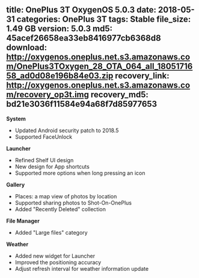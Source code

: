 title: OnePlus 3T OxygenOS 5.0.3
date: 2018-05-31
categories: OnePlus 3T
tags: Stable
file_size: 1.49 GB
version: 5.0.3
md5: 45acef26658ea33eb8416977cb6368d8
download: http://oxygenos.oneplus.net.s3.amazonaws.com/OnePlus3TOxygen_28_OTA_064_all_1805171658_ad0d08e196b84e03.zip
recovery_link: http://oxygenos.oneplus.net.s3.amazonaws.com/recovery_op3t.img
recovery_md5: bd21e3036f11584e94a68f7d85977653 
---
**System**
* Updated Android security patch to 2018.5
* Supported FaceUnlock 

**Launcher**
* Refined Shelf UI design
* New design for App shortcuts
* Supported more options when long pressing an icon
 
**Gallery**
* Places: a map view of photos by location
* Supported sharing photos to Shot-On-OnePlus
* Added "Recently Deleted" collection
 
**File Manager**
* Added "Large files" category
 
**Weather**
* Added new widget for Launcher
* Improved the positioning accuracy
* Adjust refresh interval for weather information update
